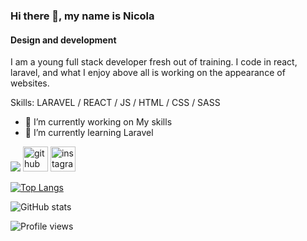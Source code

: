 ### Hi there 👋, my name is Nicola
#### Design and development

I am a young full stack developer fresh out of training. I code in react, laravel, and what I enjoy above all is working on the appearance of websites.

Skills: LARAVEL / REACT / JS / HTML / CSS / SASS

- 🔭 I’m currently working on My skills 
- 🌱 I’m currently learning Laravel 

![](https://github.com/PirateDesBois/PirateDesBois/blob/main/mygif.gif?raw=true)
[<img src='https://cdn.jsdelivr.net/npm/simple-icons@3.0.1/icons/github.svg' alt='github' height='40'>](https://github.com/PirateDesBois)  [<img src='https://cdn.jsdelivr.net/npm/simple-icons@3.0.1/icons/instagram.svg' alt='instagram' height='40'>](https://www.instagram.com/diaphragmcreationphotography/)  

[![Top Langs](https://github-readme-stats.vercel.app/api/top-langs/?username=PirateDesBois)](https://github.com/anuraghazra/github-readme-stats)

![GitHub stats](https://github-readme-stats.vercel.app/api?username=PirateDesBois&show_icons=true)  

![Profile views](https://gpvc.arturio.dev/PirateDesBois)  
